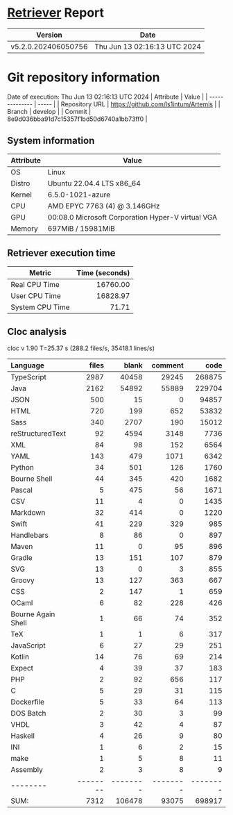# [Retriever](https://github.com/PalladioSimulator/Palladio-ReverseEngineering-Retriever) Report
| Version | Date |
| ------- | ---- |
| v5.2.0.202406050756 | Thu Jun 13 02:16:13 UTC 2024 |

# Git repository information
Date of execution: Thu Jun 13 02:16:13 UTC 2024
|    Attribute   | Value |
| -------------- | ----- |
| Repository URL | https://github.com/ls1intum/Artemis |
| Branch         | develop |
| Commit         | 8e9d036bba91d7c15357f1bd50d6740a1bb73ff0 |


## System information
| Attribute | Value |
| --------- | ----- |
| OS | Linux  |
| Distro | Ubuntu 22.04.4 LTS x86_64  |
| Kernel | 6.5.0-1021-azure  |
| CPU | AMD EPYC 7763 (4) @ 3.146GHz  |
| GPU | 00:08.0 Microsoft Corporation Hyper-V virtual VGA  |
| Memory | 697MiB / 15981MiB  |

## Retriever execution time
| Metric | Time (seconds) |
| --- | ---: |
| Real CPU Time | 16760.00 |
| User CPU Time | 16828.97 |
| System CPU Time | 71.71 |
<!--
Explainations:
- __Real CPU Time__: actual time the command has run (can be less than total time spent in user and system mode for multi-threaded processes)
- __User CPU Time__: time the command has spent running in user mode
- __System CPU Time__: time the command has spent running in system or kernel mode
-->

## Cloc analysis
cloc v 1.90  T=25.37 s (288.2 files/s, 35418.1 lines/s)

Language|files|blank|comment|code
:-------|-------:|-------:|-------:|-------:
TypeScript|2987|40458|29245|268875
Java|2162|54892|55889|229704
JSON|500|15|0|94857
HTML|720|199|652|53832
Sass|340|2707|190|15012
reStructuredText|92|4594|3148|7736
XML|84|98|152|6564
YAML|143|479|1071|6342
Python|34|501|126|1760
Bourne Shell|44|345|420|1682
Pascal|5|475|56|1671
CSV|11|4|0|1435
Markdown|32|414|0|1220
Swift|41|229|329|985
Handlebars|8|86|0|897
Maven|11|0|95|896
Gradle|13|151|107|879
SVG|13|0|3|855
Groovy|13|127|363|667
CSS|2|147|1|659
OCaml|6|82|228|426
Bourne Again Shell|1|66|74|352
TeX|1|1|6|317
JavaScript|6|27|29|251
Kotlin|14|76|69|214
Expect|4|39|37|183
PHP|2|92|656|117
C|5|29|31|115
Dockerfile|5|33|64|113
DOS Batch|2|30|3|99
VHDL|3|42|4|87
Haskell|4|26|9|80
INI|1|6|2|15
make|1|5|8|11
Assembly|2|3|8|9
--------|--------|--------|--------|--------
SUM:|7312|106478|93075|698917
